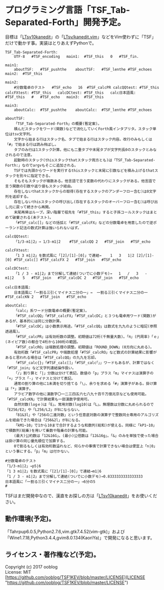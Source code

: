 # プログラミング言語「TSF_Tab-Separated-Forth」開発予定。

目標は「[LTsv10kanedit](https://github.com/ooblog/LTsv10kanedit "ooblog/LTsv10kanedit: 「L:Tsv」の読み書きを中心としたモジュール群と漢字入力「kanedit」のPythonによる実装です(準備中)。")」の「[LTsv/kanedit.vim](LTsv/kanedit.vim "LTsv/kanedit.vim")」などをVim使わずに「TSF」だけで動かす事。実装はとりあえずPythonで。  

    TSF_Tab-Separated-Forth:
    	UTF-8	#TSF_encoding	main1:	#TSF_this	0	#TSF_fin.
    
    main1:
    	aboutTSF:	#TSF_pushthe	aboutTSF:	#TSF_lenthe	#TSF_echoes	main2:	#TSF_this
    
    main2:
    	#分数電卓のテスト	#TSF_echo	16	#TSF_calcPR	calcQQtest:	#TSF_this	calcFXtest:	#TSF_this	calcDCtest:	#TSF_this	calc日本語風:	#TSF_this	#	#TSF_echo	main3:	#TSF_this
    
    main3:
    	aboutCalc:	#TSF_pushthe	aboutCalc:	#TSF_lenthe	#TSF_echoes
    
    aboutTSF:
    	「TSF_Tab-Separated-Forth」の概要(暫定案)。
    	積んだスタックをワード(関数)などで消化していくForth風インタプリタ。スタック単位はtsv文字列。
    	文字から始まる行はスタック名、タブで始まる行はスタック内容。改行のみもしくは「#」で始まる行は読み飛ばし。
    	タブのみ行は1スタック計算。他にも二重タブや末尾タブが文字列長0のスタックとみなされるので注意。
    	起動時のスタック(thisスタックthatスタック両方とも)は「TSF_Tab-Separated-Forth:」なのでargvもそこに追加される。
    	TSFでは先頭からワードを実行するthisスタックと末尾に引数などを積み上げるthatスタックを別々に指定できる。
    	そもそもスタックが複数ある。他言語で言う変数の代わりにスタックがある。他言語で言う関数の引数や返り値もスタック経由。
    	存在しないthatスタックからの取得(存在するスタックのアンダーフロー含む)は0文字列を返却する。
    	存在しないthisスタックの呼び出し(存在するスタックのオーバーフロー含む)は呼び出し元に戻って続きから再開。
    	末尾再帰はループ。深い階層で祖先を「#TSF_this」すると子孫コールスタックはまとめて破棄される(未テスト)。
    	「#TSF_calc[]」などの括弧と「#TSF_calcFX」などの分数電卓を用意したので逆ポーランド記法の数式計算は強いられないはず。
    
    calcQQtest:
    	「1/3-m1|2」→	1/3-m1|2	#TSF_calcQQ	2	#TSF_join	#TSF_echo
    
    calcFXtest:
    	「1 3 m1|2」を数式風に「[2]/[1]-[0]」で連結→	1	3	1|2	[2]/[1]-[0]	#TSF_calc[]	#TSF_calcFX	2	#TSF_join	#TSF_echo
    
    calcDCtest:
    	「1 / 3 - m1|2」まで分解して連結(ついでに小数デモ)→	1	/	3	-	m1|2	5	#TSF_join	#TSF_calcDC	2	#TSF_join	#TSF_echo
    
    calc日本語風:
    	日本語風に「一割る三引くマイナス二分の一」→	一割る三引くマイナス二分の一	#TSF_calcKN	2	#TSF_join	#TSF_echo
    
    aboutCalc:
    	「calc」系ワード分数電卓の概要(暫定案)。
    	「#TSF_calcQQ」「#TSF_calcFX」「#TSF_calcDC」と３つも電卓用ワード(関数)があるが、基本的には同じ分数計算。
    	「#TSF_calcDC」は小数表示用途。「#TSF_calcQQ」は数式を九九のように暗記(参照透過風)。
    	「#TSF_calcPR」は有効桁数の調整。初期値は72桁(千無量大数)。「π」(円周率)「ｅ」(ネイピア数)の都合で4桁から100桁の範囲。
    	「#TSF_calcRO」は端数処理の調整。初期値は「ROUND_DOWN」(0方向に丸める)。
    	有効桁数「#TSF_calcPR」や端数処理「#TSF_calcRO」など数式の計算結果に影響があると思われる場合は「#TSF_calcQQ」の九九を忘却。
    	「#TSF_calc{}」「#TSF_calc[]」「#TSF_calc｢｣」ワードもあるが、計算ではなく「#TSF_join」など文字列連結操作扱い。
    	「/」割り算と「|」分数は分けて表記。数値の「p」プラス「m」マイナスは演算子の「+」プラス「-」マイナスと分けて表記。
    	通常の割り算の他に1未満を切り捨てる「\」、余りを求める「#」演算子がある。掛け算は「*」演算子。
    	アラビア数字の他に漢数字〇一二三四五六七八九十百千万億兆京なども使用可能。「#TSF_calcKN」で計算結果も一部漢数字使用可。
    	自然対数(logｅ)は「E」。常用対数(log10)は「L」。無理数は分数に丸められるので「E256/E2」や「L256/L2」が8にならない。
    	「81&3l」や「256の二進対数」という任意底対数の演算子で整数同士専用のアルゴリズムを経由できた場合は「256&2l」が8になる。
    	「kM1~10」で1から10まで合計するような和数列(総和)が使える。同様に「kP1~10」で積数列(総乗)を用いて乗数や階乗の計算も可能。
    	(最大)公約数は「12&16G」。(最小)公倍数は「12&16g」。「&」のみを単独で使った場合は掛け算の同じ優先順位で加算する。
    	0で割るもしくは有効桁数溢れなど、何らかの事情で計算できない場合は便宜上「n|0」という事にする。「p」「m」は付かない。

    #分数電卓のテスト
    「1/3-m1|2」→p5|6
    「1 3 m1|2」を数式風に「[2]/[1]-[0]」で連結→m1|6
    「1 / 3 - m1|2」まで分解して連結(ついでに小数デモ)→0.8333333333333333
    日本語風に「一割る三引くマイナス二分の一」→6分の5
    #

TSFはまだ開発中なので、漢直をお探しの方は「[LTsv10kanedit](https://github.com/ooblog/LTsv10kanedit "ooblog/LTsv10kanedit: 「L:Tsv」の読み書きを中心としたモジュール群と漢字入力「kanedit」のPythonによる実装です(準備中)。")」をお使いください。  


## 動作環境&#40;予定&#41;。

「Tahrpup6.0.5,Python2.7.6,vim.gtk7.4.52&#40;vim-gtk&#41;」および「Wine1.7.18,Python3.4.4,gvim8.0.134&#40;KaoriYa&#41;」で開発になると思います。  


## ライセンス・著作権など&#40;予定&#41;。

Copyright (c) 2017 ooblog  
License: MIT  
[https://github.com/ooblog/TSF1KEV/blob/master/LICENSE](LICENSE "https://github.com/ooblog/TSF1KEV/blob/master/LICENSE")  

